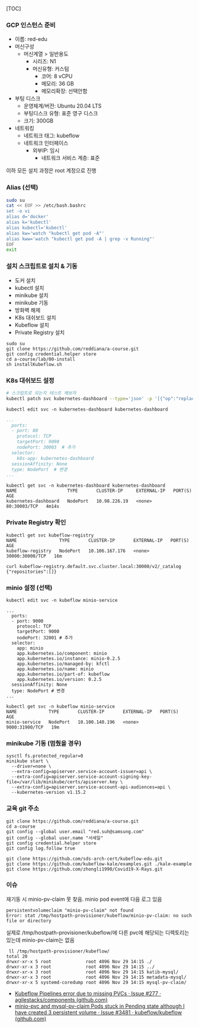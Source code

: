 [TOC]

### GCP 인스턴스 준비

- 이름: red-edu
- 머신구성
  - 머신계열 > 일반용도
    - 시리즈: N1
    - 머신유형: 커스텀
      - 코어: 8 vCPU
      - 메모리: 36 GB
      - 메모리확장: 선택안함
- 부팅 디스크
  - 운영체계/버전: Ubuntu 20.04 LTS
  - 부팅디스크 유형: 표준 영구 디스크
  - 크기: 300GB
- 네트워킹
  - 네트워크 태그: kubeflow
  - 네트워크 인터페이스
    - 외부IP: 임시
      - 네트워크 서비스 계층: 표준

이하 모든 설치 과정은 root 계정으로 진행

### Alias (선택)

```sh
sudo su
cat << EOF >> /etc/bash.bashrc
set -o vi
alias d='docker'
alias k='kubectl'
alias kubectl='kubectl'
alias kw='watch "kubectl get pod -A"'
alias kww='watch "kubectl get pod -A | grep -v Running"'
EOF
exit
```

### 설치 스크립트로 설치 & 기동

- 도커 설치
- kubectl 설치
- minikube 설치
- minikube 기동
- 방화벽 해제
- K8s 대쉬보드 설치
- Kubeflow 설치
- Private Registry 설치

```
sudo su
git clone https://github.com/reddiana/a-course.git
git config credential.helper store
cd a-course/lab/00-install
sh installKubeflow.sh
```

### K8s 대쉬보드 설정

```bash
# 스크립트로 되는지 테스트 해보자
kubectl patch svc kubernetes-dashboard --type='json' -p '[{"op":"replace","path":"/spec/type","value":"NodePort"}]'
```



```
kubectl edit svc -n kubernetes-dashboard kubernetes-dashboard
```

```yaml
...
  ports:
  - port: 80
    protocol: TCP
    targetPort: 9090
    nodePort: 30003  # 추가    
  selector:
    k8s-app: kubernetes-dashboard
  sessionAffinity: None
  type: NodePort  # 변경
...
```

```
kubectl get svc -n kubernetes-dashboard kubernetes-dashboard
NAME                   TYPE       CLUSTER-IP     EXTERNAL-IP   PORT(S)        AGE
kubernetes-dashboard   NodePort   10.98.226.19   <none>        80:30003/TCP   4m14s
```

### Private Registry 확인

```
kubectl get svc kubeflow-registry
NAME                TYPE       CLUSTER-IP       EXTERNAL-IP   PORT(S)           AGE
kubeflow-registry   NodePort   10.106.167.176   <none>        30000:30000/TCP   16m

curl kubeflow-registry.default.svc.cluster.local:30000/v2/_catalog
{"repositories":[]}
```

### minio 설정 (선택)

```
kubectl edit svc -n kubeflow minio-service
```

```
...
  ports:
  - port: 9000
    protocol: TCP
    targetPort: 9000
    nodePort: 32001 # 추가    
  selector:
    app: minio
    app.kubernetes.io/component: minio
    app.kubernetes.io/instance: minio-0.2.5
    app.kubernetes.io/managed-by: kfctl
    app.kubernetes.io/name: minio
    app.kubernetes.io/part-of: kubeflow
    app.kubernetes.io/version: 0.2.5
  sessionAffinity: None
  type: NodePort # 변경
...
```

```
kubectl get svc -n kubeflow minio-service
NAME            TYPE       CLUSTER-IP       EXTERNAL-IP   PORT(S)          AGE
minio-service   NodePort   10.100.140.196   <none>        9000:31900/TCP   19m
```

### minikube 기동 (멈췄을 경우)

```SHELL
sysctl fs.protected_regular=0
minikube start \
  --driver=none \
  --extra-config=apiserver.service-account-issuer=api \
  --extra-config=apiserver.service-account-signing-key-file=/var/lib/minikube/certs/apiserver.key \
  --extra-config=apiserver.service-account-api-audiences=api \
  --kubernetes-version v1.15.2 
```

### 교육 git 주소
```
git clone https://github.com/reddiana/a-course.git
cd a-course
git config --global user.email "red.suh@samsung.com"
git config --global user.name "서세일"
git config credential.helper store
git config log.follow true

git clone https://github.com/sds-arch-cert/kubeflow-edu.git
git clone https://github.com/kubeflow-kale/examples.git ./kale-example
git clone https://github.com/zhongli1990/Covid19-X-Rays.git
```

### 이슈

재기동 시 minio-pv-claim 못 찾음.  minio pod event에 다음 로그 있음

```
persistentvolumeclaim "minio-pv-claim" not found
Error: stat /tmp/hostpath-provisioner/kubeflow/minio-pv-claim: no such file or directory
```

실제로 /tmp/hostpath-provisioner/kubeflow/에 다른 pvc에 해당되는 디렉토리는 있는데 minio-pv-claim는 없음

```
 ll /tmp/hostpath-provisioner/kubeflow/
total 20
drwxr-xr-x 5 root             root 4096 Nov 29 14:15 ./
drwxr-xr-x 3 root             root 4096 Nov 29 14:15 ../
drwxr-xr-x 3 root             root 4096 Nov 29 14:15 katib-mysql/
drwxr-xr-x 3 root             root 4096 Nov 29 14:15 metadata-mysql/
drwxr-xr-x 5 systemd-coredump root 4096 Nov 29 14:15 mysql-pv-claim/
```



- [Kubeflow Pipelines error due to missing PVCs · Issue #277 · agilestacks/components (github.com)](https://github.com/agilestacks/components/issues/277)
- [minio-pvc and mysql-pv-claim Pods stuck in Pending state although I have created 3 persistent volume · Issue #3481 · kubeflow/kubeflow (github.com)](https://github.com/kubeflow/kubeflow/issues/3481)